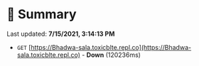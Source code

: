 # 📖 Summary
Last updated: **7/15/2021, 3:14:13 PM**

- `GET` [https://Bhadwa-sala.toxicblte.repl.co](https://Bhadwa-sala.toxicblte.repl.co) - **Down** (120236ms)
